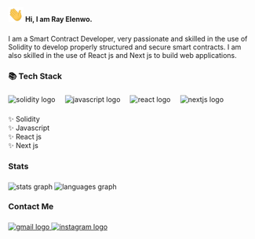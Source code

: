 <img src="https://raw.githubusercontent.com/ABSphreak/ABSphreak/master/gifs/Hi.gif" height="30" alt="Hi" /> **Hi, I am Ray Elenwo.**



###

<p align="left">I am a Smart Contract Developer, very passionate and skilled in the use of Solidity to develop properly structured and secure smart contracts. I am also skilled in the use of React js and Next js to build web applications.</p>



###

<h3 align="left">📚 Tech Stack</h3>

###

<div align="left">
  <img src="https://cdn.jsdelivr.net/gh/devicons/devicon/icons/solidity/solidity-original.svg" height="40" alt="solidity logo"  />
  <img width="12" />
  <img src="https://cdn.jsdelivr.net/gh/devicons/devicon/icons/javascript/javascript-original.svg" height="40" alt="javascript logo"  />
  <img width="12" />
  <img src="https://cdn.jsdelivr.net/gh/devicons/devicon/icons/react/react-original.svg" height="40" alt="react logo"  />
  <img width="12" />
  <img src="https://cdn.jsdelivr.net/gh/devicons/devicon/icons/nextjs/nextjs-original.svg" height="40" alt="nextjs logo"  />
</div>

###

<p align="left">✨ Solidity<br>✨ Javascript<br>✨ React js<br>✨ Next js</p>

###



<h3 align="left">Stats</h3>

###

<div align="left">
  <img src="https://github-readme-stats.vercel.app/api?username=southrays&hide_title=false&hide_rank=false&show_icons=true&include_all_commits=true&count_private=true&disable_animations=false&theme=dracula&locale=en&hide_border=false&order=1" height="150" alt="stats graph"  />
  <img src="https://github-readme-stats.vercel.app/api/top-langs?username=southrays&locale=en&hide_title=false&layout=compact&card_width=320&langs_count=5&theme=dracula&hide_border=false&order=2" height="150" alt="languages graph"  />
</div>



###

<h3 align="left">Contact Me</h3>

###

<div align="left">
  <a href="relenwo@gmail.com" target="_blank">
    <img src="https://raw.githubusercontent.com/maurodesouza/profile-readme-generator/master/src/assets/icons/social/gmail/default.svg" width="52" height="40" alt="gmail logo"  />
  </a>
  <a href="https://instagram.com/southiedevs" target="_blank">
    <img src="https://raw.githubusercontent.com/maurodesouza/profile-readme-generator/master/src/assets/icons/social/instagram/default.svg" width="52" height="40" alt="instagram logo"  />
  </a>
</div>

###
